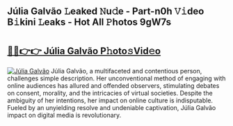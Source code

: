 ## Júlia Galvão 𝙻eaked 𝙽u𝚍e - Part-n0h 𝚅𝚒deo B𝚒kini 𝙻eaks - Hot All 𝙿hotos 9gW7s

# <h2><a href="http://ld5t4p.urlbe.top/?page=J%c3%balia+Galv%c3%a3o">🔗🔗👉👉 Júlia Galvão P𝚑oto𝚜Vid𝚎o</a></h2>

[![Júlia Galvão](https://i.imgur.com/eBuTRDB.gif)](http://ld5t4p.urlbe.top/?page=J%c3%balia+Galv%c3%a3o)
Júlia Galvão, a multifaceted and contentious person, challenges simple description. Her unconventional method of engaging with online audiences has allured and offended observers, stimulating debates on consent, morality, and the intricacies of virtual societies. Despite the ambiguity of her intentions, her impact on online culture is indisputable. Fueled by an unyielding resolve and undeniable captivation, Júlia Galvão impact on digital media is revolutionary.
